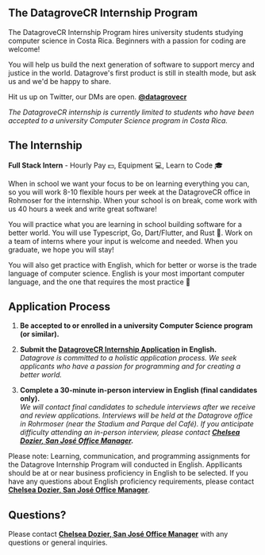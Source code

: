## The DatagroveCR Internship Program

The DatagroveCR Internship Program hires university students studying computer science in Costa Rica. Beginners with a passion for coding are welcome!

You will help us build the next generation of software to support mercy and justice in the world. Datagrove's first product is still in stealth mode, but ask us and we'd be happy to share.

Hit us up on Twitter, our DMs are open.
<strong>[@datagrovecr](https://twitter.com/datagrovecr)</strong>

_The DatagroveCR internship is currently limited to students who have been accepted to a university Computer Science program in Costa Rica._

## The Internship

**Full Stack Intern** - Hourly Pay :dollar:, Equipment :computer:, Learn to Code :mortar_board:

When in school we want your focus to be on learning everything you can, so you will work 8-10 flexible hours per week at the DatagroveCR office in Rohmoser for the internship. When your school is on break, come work with us 40 hours a week and write great software!

You will practice what you are learning in school building software for a better world. You will use Typescript, Go, Dart/Flutter, and Rust :crab:. Work on a team of interns where your input is welcome and needed. When you graduate, we hope you will stay!

You will also get practice with English, which for better or worse is the trade language of computer science. English is your most important computer language, and the one that requires the most practice :100:

## Application Process

1. <strong>Be accepted to or enrolled in a university Computer Science program (or similar).</strong>
    <br />

2. <strong>Submit the [DatagroveCR Internship Application](https://forms.gle/U53hosi7DdjfgsJF7) in English.</strong>
    <br />
    _Datagrove is committed to a holistic application process. We seek applicants who have a passion for programming and for creating a better world._
    <br />

3. <strong>Complete a 30-minute in-person interview in English (final candidates only).</strong>
    <br />
    _We will contact final candidates to schedule interviews after we receive and review applications. Interviews will be held at the Datagrove office in Rohrmoser (near the Stadium and Parque del Café). If you anticipate difficulty attending an in-person interview, please contact <strong>[Chelsea Dozier, San José Office Manager](mailto:chelsea.dozier@datagrove.com).</strong>_

Please note: Learning, communication, and programming assignments for the Datagrove Internship Program will conducted in English. Appllicants should be at or near business proficiency in English to be selected. If you have any questions about English proficiency requirements, please contact <strong>[Chelsea Dozier, San José Office Manager](mailto:chelsea.dozer@datagrove.com)</strong>.

## Questions?
Please contact <strong>[Chelsea Dozier, San José Office Manager](mailto:chelsea.dozer@datagrove.com)</strong> with any questions or general inquiries.